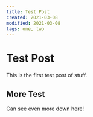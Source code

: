 ```yaml
---
title: Test Post
created: 2021-03-08
modified: 2021-03-08
tags: one, two
---
```

# Test Post

This is the first test post of stuff.

## More Test

Can see even more down here!